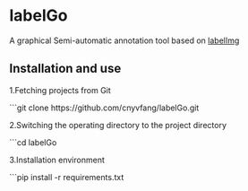 <h1>labelGo</h1>
<p>A graphical Semi-automatic annotation tool based on <a href="https://github.com/tzutalin/labelImg">labelImg</a></p>

## Installation and use
<p>1.Fetching projects from Git</p>
```git clone https://github.com/cnyvfang/labelGo.git
<p>2.Switching the operating directory to the project directory</p>
```cd labelGo
<p>3.Installation environment</p>
```pip install -r requirements.txt
<p></p>
<p></p>
